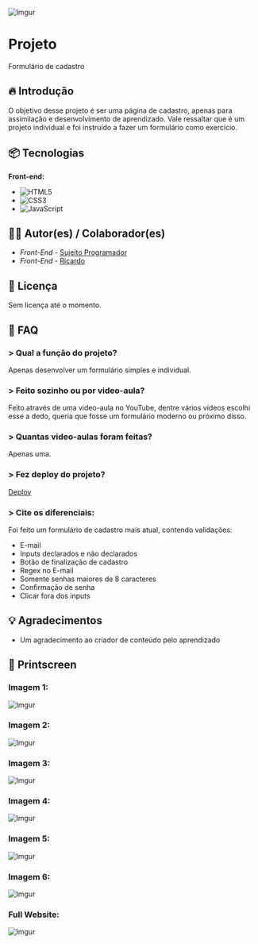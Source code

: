 ![Imgur](https://i.imgur.com/Bym2Q2L.png)

# Projeto
Formulário de cadastro

## 🔥 Introdução
O objetivo desse projeto é ser uma página de cadastro, apenas para assimilação e desenvolvimento de aprendizado. Vale ressaltar que é um projeto individual e foi instruído a fazer um formulário como exercício.

## 📦 Tecnologias

**Front-end:**

* ![HTML5](https://img.shields.io/badge/html5-%23E34F26.svg?style=for-the-badge&logo=html5&logoColor=white)
* ![CSS3](https://img.shields.io/badge/css3-%231572B6.svg?style=for-the-badge&logo=css3&logoColor=white)
* ![JavaScript](https://img.shields.io/badge/javascript-%23323330.svg?style=for-the-badge&logo=javascript&logoColor=%23F7DF1E)

## 👷‍♂️ Autor(es) / Colaborador(es)
 
  * *Front-End* - [Sujeito Programador](https://www.youtube.com/@Sujeitoprogramador)
  * *Front-End* - [Ricardo](https://github.com/riicard0)

## 📄 Licença
Sem licença até o momento.

## 💭 FAQ

### > Qual a função do projeto?
Apenas desenvolver um formulário simples e individual.

### > Feito sozinho ou por video-aula?
Feito através de uma video-aula no YouTube, dentre vários vídeos escolhi esse a dedo, queria que fosse um formulário moderno ou próximo disso.

### > Quantas video-aulas foram feitas?
Apenas uma.

### > Fez deploy do projeto?
[Deploy](https://b7web-5.vercel.app/)

### > Cite os diferenciais:
Foi feito um formulário de cadastro mais atual, contendo validações: 
- E-mail
- Inputs declarados e não declarados
- Botão de finalização de cadastro
- Regex no E-mail
- Somente senhas maiores de 8 caracteres
- Confirmação de senha
- Clicar fora dos inputs
 
## 💡 Agradecimentos
* Um agradecimento ao criador de conteúdo pelo aprendizado

## 📸 Printscreen

### Imagem 1:
![Imgur](https://i.imgur.com/8h5j7oE.png)

### Imagem 2:
![Imgur](https://i.imgur.com/BBrUZo9.png)

### Imagem 3:
![Imgur](https://i.imgur.com/ltYi4v5.png)

### Imagem 4:
![Imgur](https://i.imgur.com/UnjixiP.png)

### Imagem 5:
![Imgur](https://i.imgur.com/ffiJ6cn.png)

### Imagem 6:
![Imgur](https://i.imgur.com/pHSPA6y.png)

### Full Website:
![Imgur](https://i.imgur.com/ZyUdDhj.jpg)